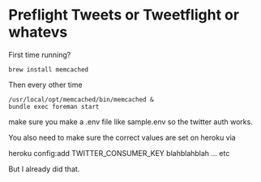 # Preflight Tweets or Tweetflight or whatevs

First time running?

    brew install memcached

Then every other time

    /usr/local/opt/memcached/bin/memcached &
    bundle exec foreman start

make sure you make a .env file like sample.env so the twitter auth works.

You also need to make sure the correct values are set on heroku via

  heroku config:add TWITTER_CONSUMER_KEY blahblahblah
  ...
  etc

But I already did that.
